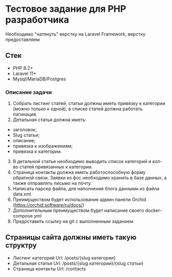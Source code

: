 # Тестовое задание для PHP разработчика
Необходимо "натянуть" верстку на Laravel Framework, верстку предоставляем


## Стек
- PHP 8.2+
- Laravel 11+
- Mysql/MariaDB/Postgres

### Описание задачи


1. Собрать листинг статей, статьи должны иметь привязку к категории (можно только к одной), в списке статей должна работать пагинация. 
2. Детальная статья должна иметь:
 - заголовок;
 - Slug статьи;
 - описание;
 - привязка к изображениям;
 - привязка к категории.
3. В детальной статье необходимо выводить список категорий и кол-во статей привязанных к категории.
4. Страница контакты должна иметь работоспособную форму обратной связи. Заявки из фос необходимо хранить в базе данных, а также отправлять письмо на почту.
5. Написать парсер файла, для наполнения блога данными из файла data.xml
6. Преимуществом будет использование админ панели Orchid (https://orchid.software/ru/docs/)
7. Дополнительным преимуществом будет написание своего docker-compose.yml
8. Предоставить ссылку на git с выполненным заданием

## Страницы сайта должны иметь такую структру

- Листинг категорий
Url: /posts/{slug категории}
- Детальная статья
Url: /posts/{slug категории}/{slug статьи}
- Страница контакты
Url: /contacts
